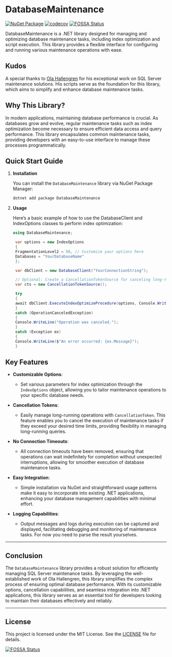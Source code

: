 # DatabaseMaintenance

[![NuGet Package](https://img.shields.io/nuget/v/DatabaseMaintenance.svg)](https://www.nuget.org/packages/DatabaseMaintenance)
[![codecov](https://codecov.io/github/nicolaj-hartmann/DatabaseMaintenance/graph/badge.svg?token=G468V9HDZW)](https://codecov.io/github/nicolaj-hartmann/DatabaseMaintenance)
[![FOSSA Status](https://app.fossa.com/api/projects/git%2Bgithub.com%2Fnicolaj-hartmann%2FDatabaseMaintenance.svg?type=shield&issueType=license)](https://app.fossa.com/projects/git%2Bgithub.com%2Fnicolaj-hartmann%2FDatabaseMaintenance?ref=badge_shield&issueType=license)

DatabaseMaintenance is a .NET library designed for managing and optimizing database maintenance tasks, including index optimization and script execution. This library provides a flexible interface for configuring and running various maintenance operations with ease.

## Kudos

A special thanks to [Ola Hallengren](https://ola.hallengren.com) for his exceptional work on SQL Server maintenance solutions. His scripts serve as the foundation for this library, which aims to simplify and enhance database maintenance tasks.

## Why This Library?

In modern applications, maintaining database performance is crucial. As databases grow and evolve, regular maintenance tasks such as index optimization become necessary to ensure efficient data access and query performance. This library encapsulates common maintenance tasks, providing developers with an easy-to-use interface to manage these processes programmatically.

## Quick Start Guide

1. **Installation**

   You can install the `DatabaseMaintenance` library via NuGet Package Manager:

   ```bash
   dotnet add package DatabaseMaintenance
   ```

2. **Usage**

   Here’s a basic example of how to use the DatabaseClient and IndexOptions classes to perform index optimization:

   ```csharp
   using DatabaseMaintenance;

    var options = new IndexOptions
    {
    FragmentationLevel2 = 50, // Customize your options here
    Databases = "YourDatabaseName"
    };

    var dbClient = new DatabaseClient("YourConnectionString");

    // Optional: Create a CancellationTokenSource for canceling long-running tasks
    var cts = new CancellationTokenSource();

    try
    {
    await dbClient.ExecuteIndexOptimizeProcedure(options, Console.WriteLine, cts.Token);
    }
    catch (OperationCanceledException)
    {
    Console.WriteLine("Operation was canceled.");
    }
    catch (Exception ex)
    {
    Console.WriteLine($"An error occurred: {ex.Message}");
    }
   ```

## Key Features

- **Customizable Options**:

  - Set various parameters for index optimization through the `IndexOptions` object, allowing you to tailor maintenance operations to your specific database needs.

- **Cancellation Tokens**:

  - Easily manage long-running operations with `CancellationToken`. This feature enables you to cancel the execution of maintenance tasks if they exceed your desired time limits, providing flexibility in managing long-running queries.

- **No Connection Timeouts**:

  - All connection timeouts have been removed, ensuring that operations can wait indefinitely for completion without unexpected interruptions, allowing for smoother execution of database maintenance tasks.

- **Easy Integration**:

  - Simple installation via NuGet and straightforward usage patterns make it easy to incorporate into existing .NET applications, enhancing your database management capabilities with minimal effort.

- **Logging Capabilities**:
  - Output messages and logs during execution can be captured and displayed, facilitating debugging and monitoring of maintenance tasks. For now you need to parse the result yourselves.

---

## Conclusion

The `DatabaseMaintenance` library provides a robust solution for efficiently managing SQL Server maintenance tasks. By leveraging the well-established work of Ola Hallengren, this library simplifies the complex process of ensuring optimal database performance. With its customizable options, cancellation capabilities, and seamless integration into .NET applications, this library serves as an essential tool for developers looking to maintain their databases effectively and reliably.

---

## License

This project is licensed under the MIT License. See the [LICENSE](LICENSE) file for details.


[![FOSSA Status](https://app.fossa.com/api/projects/git%2Bgithub.com%2Fnicolaj-hartmann%2FDatabaseMaintenance.svg?type=large)](https://app.fossa.com/projects/git%2Bgithub.com%2Fnicolaj-hartmann%2FDatabaseMaintenance?ref=badge_large)